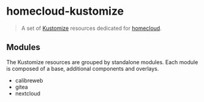 # homecloud-kustomize

> A set of [Kustomize] resources dedicated for [homecloud].

[Kustomize]: https://kustomize.io
[homecloud]: https://github.com/tmorin/homecloud-ansible

## Modules

The Kustomize resources are grouped by standalone modules.
Each module is composed of a base, additional components and overlays.

- calibreweb
- gitea
- nextcloud

